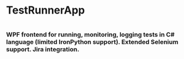 # TestRunnerApp
#
### WPF frontend for running, monitoring, logging tests in C# language (limited IronPython support). Extended Selenium support. Jira integration.

